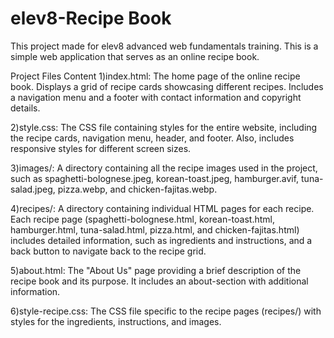 # elev8-Recipe Book

This project made for elev8 advanced web fundamentals training. This is a simple web application that serves as an online recipe book. 

Project Files Content
1)index.html: The home page of the online recipe book. Displays a grid of recipe cards showcasing different recipes. Includes a navigation menu and a footer with contact information and copyright details.

2)style.css: The CSS file containing styles for the entire website, including the recipe cards, navigation menu, header, and footer. Also, includes responsive styles for different screen sizes.

3)images/: A directory containing all the recipe images used in the project, such as spaghetti-bolognese.jpeg, korean-toast.jpeg, hamburger.avif, tuna-salad.jpeg, pizza.webp, and chicken-fajitas.webp.

4)recipes/: A directory containing individual HTML pages for each recipe. Each recipe page (spaghetti-bolognese.html, korean-toast.html, hamburger.html, tuna-salad.html, pizza.html, and chicken-fajitas.html) includes detailed information, such as ingredients and instructions, and a back button to navigate back to the recipe grid.

5)about.html: The "About Us" page providing a brief description of the recipe book and its purpose. It includes an about-section with additional information.

6)style-recipe.css: The CSS file specific to the recipe pages (recipes/) with styles for the ingredients, instructions, and images.
